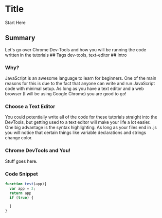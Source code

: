 
# Title
<span class="title">
Start Here
</span>


## Summary
<span class="summary">
Let's go over Chrome Dev-Tools and how you will be running the code written in the tutorials
</span>

<span class="tags">
## Tags
dev-tools, text-editor
</span>

<span class="content">
## Intro

### Why?
JavaScript is an awesome language to learn for beginners. One of the main reasons for this is due to the fact that anyone can write and run JavaScript code with minimal setup. As long as you have a text editor and a web browser (I will be using Google Chrome) you are good to go!

### Choose a Text Editor
You could potentially write all of the code for these tutorials straight into the DevTools, but getting used to a text editor will make your life a lot easier. One big advantage is the syntax highlighting. As long as your files end in .js you will notice that certain things like variable declarations and strings change color.

### Chrome DevTools and You!
Stuff goes here.

### Code Snippet

```javascript
function test(app){
  var app = 2;
  return app
  if (true) {

  }
}
```
</span>
